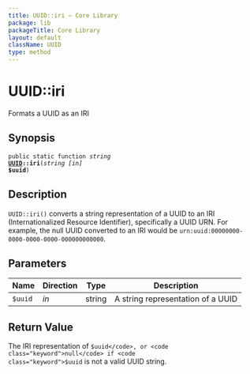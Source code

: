 ```yaml
---
title: UUID::iri — Core Library
package: lib
packageTitle: Core Library
layout: default
className: UUID
type: method
---
```


# UUID::iri

Formats a UUID as an IRI

## Synopsis

<code>public static function <i>string</i> <b><a href="UUID">UUID</a>::iri</b>(<i>string</i> <i>[in]</i> <b>$uuid</b>)</code>

## Description

`UUID::iri()` converts a string representation of a UUID to an IRI
(Internationalized Resource Identifier), specifically a UUID URN.
For example, the null UUID converted to an IRI would be <code>urn:uuid:00000000-0000-0000-0000-000000000000</code>.

## Parameters

<table>
  <thead>
    <tr>
      <th>Name</th>
      <th>Direction</th>
      <th>Type</th>
      <th>Description</th>
    </tr>
  </thead>
  <tbody>
    <tr>
      <td><code>$uuid</code>
      <td><i>in</i></td>
      <td>string</td>
      <td>
A string representation of a UUID
      </td>
    </tr>
  </tbody>
</table>

## Return Value

The IRI representation of <code class="keyword">$uuid</code>, or <code class="keyword">null</code> if <code class="keyword">$uuid</code> is not a valid UUID string.

